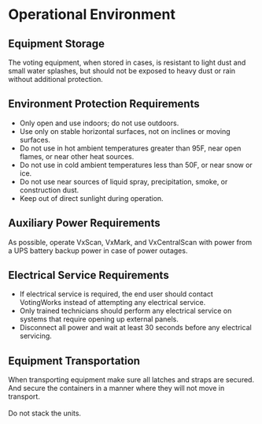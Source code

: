 # Operational Environment

## Equipment Storage

The voting equipment, when stored in cases, is resistant to light dust and small water splashes, but should not be exposed to heavy dust or rain without additional protection.

## Environment Protection Requirements

* Only open and use indoors; do not use outdoors.
* Use only on stable horizontal surfaces, not on inclines or moving surfaces.
* Do not use in hot ambient temperatures greater than 95F, near open flames, or near other heat sources.
* Do not use in cold ambient temperatures less than 50F, or near snow or ice.
* Do not use near sources of liquid spray, precipitation, smoke, or construction dust.
* Keep out of direct sunlight during operation.

## Auxiliary Power Requirements

As possible, operate VxScan, VxMark, and VxCentralScan with power from a UPS battery backup power in case of power outages.

## Electrical Service Requirements&#x20;

* If electrical service is required, the end user should contact VotingWorks instead of attempting any electrical service.
* Only trained technicians should perform any electrical service on systems that require opening up external panels.
* Disconnect all power and wait at least 30 seconds before any electrical servicing.

## Equipment Transportation

When transporting equipment make sure all latches and straps are secured. And secure the containers in a manner where they will not move in transport. \
\
Do not stack the units.
